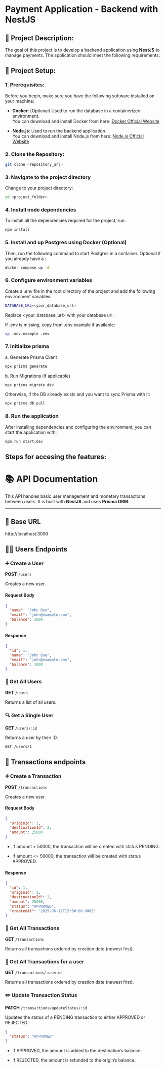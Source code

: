 # **Payment Application - Backend with NestJS**

## 👀 **Project Description:**

The goal of this project is to develop a backend application using **NestJS** to manage payments. The application should meet the following requirements:

## 📜 **Project Setup:**

### 1. Prerequisites:

Before you begin, make sure you have the following software installed on your machine:

- **Docker**: (Optional) Used to run the database in a containerized environment.  
  You can download and install Docker from here: [Docker Official Website](https://www.docker.com/products/docker-desktop)

- **Node.js**: Used to run the backend application.  
  You can download and install Node.js from here: [Node.js Official Website](https://nodejs.org/en/download/)

### 2. Clone the Repository:

```bash
git clone <repository_url>
```

### 3. Navigate to the project directory

Change to your project directory:

```bash
cd <project_folder>
```

### 4. Install node dependencies

To install all the dependencies required for the project, run:

```bash
npm install
```

### 5. Install and up Postgres using Docker (Optional)

Then, run the following command to start Postgres in a container. Optional if you already have a :

```bash
docker compose up -d
```

### 6. Configure environment variables 

Create a .env file in the root directory of the project and add the following environment variables:

```bash
DATABASE_URL=<your_database_url>
```

Replace <your_database_url> with your database url.

If .env is missing, copy from .env.example if available:

```bash
cp .env.example .env
```

### 7. Initialize prisma

a. Generate Prisma Client

```bash
npx prisma generate
```

b. Run Migrations (if applicable)

```bash
npx prisma migrate dev
```

Otherwise, if the DB already exists and you want to sync Prisma with it:

```bash
npx prisma db pull
```

### 8. Run the application

After installing dependencies and configuring the environment, you can start the application with:

```bash
npm run start:dev
```

## Steps for accesing the features:

# 📚 API Documentation

This API handles basic user management and monetary transactions between users. It is built with **NestJS** and uses **Prisma ORM**.

---

## 🔗 Base URL

http://localhost:3000

## 🧑‍💼 Users Endpoints

### ➕ Create a User

**POST** `/users`

Creates a new user.

#### Request Body

```json
{
  "name": "John Doe",
  "email": "john@example.com",
  "balance": 1000
}
```

#### Response 

```json
{
  "id": 1,
  "name": "John Doe",
  "email": "john@example.com",
  "balance": 1000
}
```

### 📄 Get All Users

**GET** `/users`

Returns a list of all users.

### 🔍 Get a Single User

**GET** `/users/:id`

Returns a user by their ID.

```bash
GET /users/1
```

## 💸 Transactions endpoints

### ➕ Create a Transaction

**POST** `/transactions`

Creates a new user.

#### Request Body

```json
{
  "originId": 1,
  "destinationId": 2,
  "amount": 25000
}
```

- If amount > 50000, the transaction will be created with status PENDING.

- If amount <= 50000, the transaction will be created with status APPROVED.

#### Response 

```json
{
  "id": 1,
  "originId": 1,
  "destinationId": 2,
  "amount": 25000,
  "status": "APPROVED",
  "createdAt": "2025-06-12T15:30:00.000Z"
}
```

### 📄 Get All Transactions

**GET** `/transactions`

Returns all transactions ordered by creation date (newest first).

### 📄 Get All Transactions for a user 

**GET** `/transactions/:userid`

Returns all transactions ordered by creation date (newest first).

### ✏️ Update Transaction Status

**PATCH** `/transactions/updateStatus/:id`

Updates the status of a PENDING transaction to either APPROVED or REJECTED.

```json
{
  "status": "APPROVED"
}
```

- If APPROVED, the amount is added to the destination’s balance.

- If REJECTED, the amount is refunded to the origin’s balance.